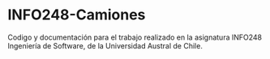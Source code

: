 # INFO248-Camiones
Codigo y documentación para el trabajo realizado en la asignatura INFO248 Ingeniería de Software, de la Universidad Austral de Chile.
